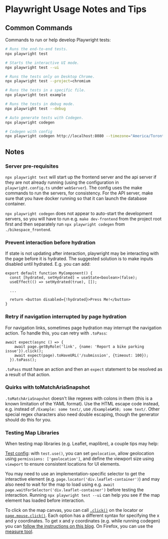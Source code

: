 # Playwright Usage Notes and Tips

## Common Commands

Commands to run or help develop Playwright tests:

```bash
# Runs the end-to-end tests.
npx playwright test

# Starts the interactive UI mode.
npx playwright test --ui

# Runs the tests only on Desktop Chrome.
npx playwright test --project=chromium

# Runs the tests in a specific file.
npx playwright test example

# Runs the tests in debug mode.
npx playwright test --debug

# Auto generate tests with Codegen.
npx playwright codegen
```

```bash
# Codegen with config
npx playwright codegen http://localhost:8080 --timezone="America/Toronto" --geolocation="43.76,-79.43" --viewport-size=800,600
```

## Notes

### Server pre-requisites

`npx playwright test` will start up the frontend server and the api server if they are not already running (using the configuration in `playwright.config.ts` under `webServer`). The config uses the make commands to run the servers, for consistency. For the API server, make sure that you have docker running so that it can launch the database container.

`npx playwright codegen` does not appear to auto-start the development servers, so you will have to run e.g. `make dev-frontend` from the project root first and then separately run `npx playwright codegen` from `./bikespace_frontend`.

### Prevent interaction before hydration

If state is not updating after interaction, playwright may be interacting with the page before it is hydrated. The suggested solution is to make inputs disabled until hydrated. E.g. you can add:

```tsx
export default function MyComponent() {
  const [hydrated, setHydrated] = useState<boolean>(false);
  useEffect(() => setHydrated(true), []);

  ...

  return <button disabled={!hydrated}>Press Me!</button>
}
```

### Retry if navigation interrupted by page hydration

For navigation links, sometimes page hydration may interrupt the navigation action. To handle this, you can retry with `.toPass`:

```tsx
await expect(async () => {
    await page.getByRole('link', {name: 'Report a bike parking issue'}).click();
    await expect(page).toHaveURL('/submission', {timeout: 100});
  }).toPass();
```

`.toPass` must have an action and then an `expect` statement to be resolved as a result of that action.


### Quirks with toMatchAriaSnapshot

`.toMatchAriaSnapshot` doesn't like regexes with colons in them (this is a known limitation of the YAML format). Use the HTML escape code instead, e.g. instead of `/Example: some text/`, use `/Example&#58; some text/`. Other special regex characters also need double escaping, though the generator should do this for you.

### Testing Map Libraries

When testing map libraries (e.g. Leaflet, maplibre), a couple tips may help:

[Test config](https://playwright.dev/docs/test-use-options): with `test.use()`, you can set `geolocation`, allow geolocation using `permissions: ['geolocation']`, and define the viewport size using `viewport` to ensure consistent locations for UI elements.

You may need to use an implementation-specific selector to get the interactive element (e.g. `page.locator('div.leaflet-container')`) and may also need to wait for the map to load using e.g. `await page.waitForSelector('div.leaflet-container')` before testing the interaction. Running `npx playwright test --ui` can help you see if the map element has loaded before interaction.

To click on the map canvas, you can call [`.click()`](https://playwright.dev/docs/api/class-locator#locator-click) on the locator or [`page.mouse.click()`](https://playwright.dev/docs/api/class-mouse#mouse-click). Each option has a different syntax for specifying the x and y coordinates. To get x and y coordinates (e.g. while running codegen) you can [follow the instructions on this blog](https://michaelwornow.net/2024/01/02/display-x-y-coords-chrome-debugger). On Firefox, you can use the [measure tool](https://firefox-source-docs.mozilla.org/devtools-user/measure_a_portion_of_the_page/index.html).